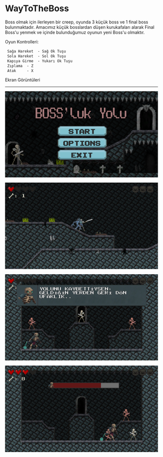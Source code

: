 # WayToTheBoss
Boss olmak için ilerleyen bir creep, oyunda 3 küçük boss ve 1 final boss bulunmaktadır. Amacımız küçük bosslardan düşen kurukafaları alarak Final Boss'u yenmek ve içinde bulunduğumuz oyunun yeni Boss'u olmaktır.

Oyun Kontrolleri:

     Sağa Hareket  - Sağ Ok Tuşu
     Sola Hareket  - Sol Ok Tuşu
     Kapıya Girme  - Yukarı Ok Tuşu
     Zıplama  - Z
     Atak     - X


Ekran Görüntüleri
____________________________
![](boss_1.png)

![](boss_2.png)

![](boss_3.png)

![](boss_4.png)
